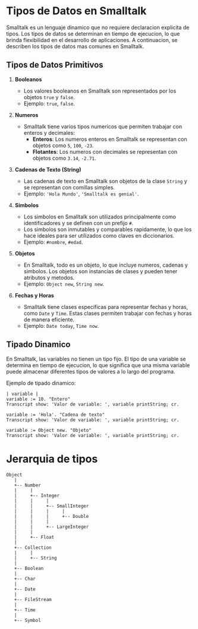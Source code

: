 # Tipos de Datos en Smalltalk

Smalltalk es un lenguaje dinamico que no requiere declaracion explicita de tipos. Los tipos de datos se determinan en tiempo de ejecucion, lo que brinda flexibilidad en el desarrollo de aplicaciones. A continuacion, se describen los tipos de datos mas comunes en Smalltalk.

## Tipos de Datos Primitivos

1. **Booleanos**
   - Los valores booleanos en Smalltalk son representados por los objetos `true` y `false`.
   - Ejemplo: `true`, `false`.

2. **Numeros**
   - Smalltalk tiene varios tipos numericos que permiten trabajar con enteros y decimales:
     - **Enteros**: Los numeros enteros en Smalltalk se representan con objetos como `5`, `100`, `-23`.
     - **Flotantes**: Los numeros con decimales se representan con objetos como `3.14`, `-2.71`.

3. **Cadenas de Texto (String)**
   - Las cadenas de texto en Smalltalk son objetos de la clase `String` y se representan con comillas simples.
   - Ejemplo: `'Hola Mundo'`, `'Smalltalk es genial'`.

4. **Simbolos**
   - Los simbolos en Smalltalk son utilizados principalmente como identificadores y se definen con un prefijo `#`.
   - Los simbolos son inmutables y comparables rapidamente, lo que los hace ideales para ser utilizados como claves en diccionarios.
   - Ejemplo: `#nombre`, `#edad`.

5. **Objetos**
   - En Smalltalk, todo es un objeto, lo que incluye numeros, cadenas y simbolos. Los objetos son instancias de clases y pueden tener atributos y metodos.
   - Ejemplo: `Object new`, `String new`.

6. **Fechas y Horas**
   - Smalltalk tiene clases especificas para representar fechas y horas, como `Date` y `Time`. Estas clases permiten trabajar con fechas y horas de manera eficiente.
   - Ejemplo: `Date today`, `Time now`.

## Tipado Dinamico

En Smalltalk, las variables no tienen un tipo fijo. El tipo de una variable se determina en tiempo de ejecucion, lo que significa que una misma variable puede almacenar diferentes tipos de valores a lo largo del programa.

Ejemplo de tipado dinamico:

```smalltalk
| variable |
variable := 10. "Entero"
Transcript show: 'Valor de variable: ', variable printString; cr.

variable := 'Hola'. "Cadena de texto"
Transcript show: 'Valor de variable: ', variable printString; cr.

variable := Object new. "Objeto"
Transcript show: 'Valor de variable: ', variable printString; cr.
```

# Jerarquia de tipos

```plaintext
Object
   |
   +-- Number
   |     |
   |     +-- Integer
   |     |     |
   |     |     +-- SmallInteger
   |     |     |     |
   |     |     |     +-- Double
   |     |     |
   |     |     +-- LargeInteger
   |     |
   |     +-- Float
   |
   +-- Collection
   |     |
   |     +-- String
   |
   +-- Boolean
   |
   +-- Char
   |
   +-- Date
   |
   +-- FileStream
   |
   +-- Time
   |
   +-- Symbol
```
